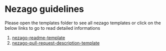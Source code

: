 # Nezago guidelines

Please open the templates folder to see all nezago templates or click on the below links to go to read detailed informations


1. [nezago-readme-template](https://github.com/nezago/nezago-guidelines/wiki/Readme-file-template)
1. [nezago-pull-request-description-template](https://github.com/nezago/nezago-guidelines/wiki/Pull-Request-description-template)
